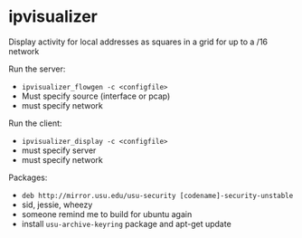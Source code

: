 ipvisualizer
============

Display activity for local addresses as squares in a grid for up to a /16 network

Run the server:
 * `ipvisualizer_flowgen -c <configfile>`
 * Must specify source (interface or pcap)
 * must specify network

Run the client:
 * `ipvisualizer_display -c <configfile>`
 * must specify server
 * must specify network
 
 Packages:
 * `deb http://mirror.usu.edu/usu-security [codename]-security-unstable`
 * sid, jessie, wheezy
 * someone remind me to build for ubuntu again
 * install `usu-archive-keyring` package and apt-get update
